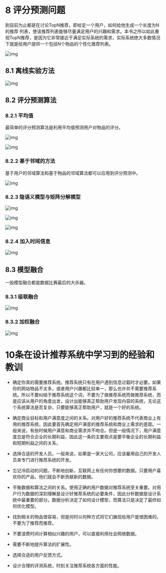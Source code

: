 # 8 评分预测问题

到目前为止都是在讨论TopN推荐，即给定一个用户，如何给他生成一个长度为N的推荐 列表，使该推荐列表能够尽量满足用户的兴趣和需求。本书之所以如此重视TopN推荐，是因为它非常接近于满足实际系统的需求，实际系统绝大多数情况下就是给用户提供一个包括N个物品的个性化推荐列表。

![img](img/1.jpg)

## 8.1 离线实验方法

![img](img/2.jpg)

## 8.2 评分预测算法

### 8.2.1 平均值

最简单的评分预测算法是利用平均值预测用户对物品的评分。

![img](img/3.jpg)

![img](img/4.jpg)

### 8.2.2 基于邻域的方法

基于用户的邻域算法和基于物品的邻域算法都可以应用到评分预测中。

![img](img/5.jpg)

### 8.2.3 隐语义模型与矩阵分解模型

![img](img/6.jpg)

![img](img/7.jpg)

![img](img/8.jpg)

### 8.2.4 加入时间信息

![img](img/9.jpg)

## 8.3 模型融合

一般模型融合都是数据比赛最后的大杀器。

### 8.3.1 级联融合

![img](img/10.jpg)

### 8.3.2 加权融合

![img](img/11.jpg)

# 10条在设计推荐系统中学习到的经验和教训

- 确定你真的需要推荐系统。推荐系统只有在用户遇到信息过载时才必要。如果你的网站物品不太多，或者用户兴趣都比较单一，那么也许并不需要推荐系统。所以不要纠结于推荐系统这个词，不要为了做推荐系统而做推荐系统，而是应该从用户的角度出发，设计出能够真正帮助用户发现内容的系统，无论这个系统算法是否复杂，只要能够真正帮助用户，就是一个好的系统。

- 确定商业目标和用户满意度之间的关系。对用户好的推荐系统不代表商业上有用的推荐系统，因此要首先确定用户满意的推荐系统和商业上需求的差距。一般来说，有些时候用户满意和商业需求并不吻合。但是一般情况下，用户满意度总是符合企业的长期利益，因此这一条的主要观点是要平衡企业的长期利益和短期利益之间的关系。

- 选择合适的开发人员。一般来说，如果是一家大公司，应该雇用自己的开发人员来专门进行推荐系统的开发。

- 忘记冷启动的问题。不断地创新，互联网上有任何你想要的数据。只要用户喜欢你的产品，他们就会不断贡献新的数据。

- 平衡数据和算法之间的关系。使用正确的用户数据对推荐系统至关重要。对用户行为数据的深刻理解是设计好推荐系统的必要条件，因此分析数据是设计系统中最重要的部分。数据分析决定了如何设计模型，而算法只是决定了最终如何优化模型。

- 找到相关的物品很容易，但是何时以何种方式将它们展现给用户是很困难的。不要为了推荐而推荐。

- 不要浪费时间计算相似兴趣的用户，可以直接利用社会网络数据。 

- 需要不断地提升算法的扩展性。

- 选择合适的用户反馈方式。

- 设计合理的评测系统，时刻关注推荐系统各方面的性能。